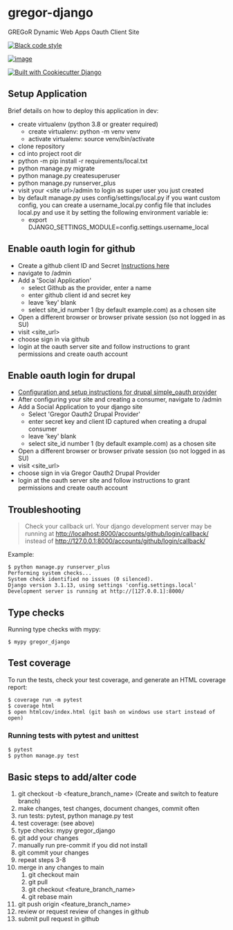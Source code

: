# gregor-django

GREGoR Dynamic Web Apps Oauth Client Site

[![Black code style](https://img.shields.io/badge/code%20style-black-000000.svg)](https://github.com/ambv/black)

[![image](https://img.shields.io/badge/License-MIT-blue.svg)](https://lbesson.mit-license.org/)

[![Built with Cookiecutter Django](https://img.shields.io/badge/built%20with-Cookiecutter%20Django-ff69b4.svg?logo=cookiecutter)](https://github.com/pydanny/cookiecutter-django/)

## Setup Application

Brief details on how to deploy this application in dev:

-   create virtualenv (python 3.8 or greater required)
    -   create virtualenv: python -m venv venv
    -   activate virtualenv: source venv/bin/activate
-   clone repository
-   cd into project root dir
-   python -m pip install -r requirements/local.txt
-   python manage.py migrate
-   python manage.py createsuperuser
-   python manage.py runserver_plus
-   visit your \<site url\>/admin to login as super user you just
    created
-   by default manage.py uses config/settings/local.py if you want
    custom config, you can create a username_local.py config file that
    includes local.py and use it by setting the following environment
    variable ie:
    -   export DJANGO_SETTINGS_MODULE=config.settings.username_local

## Enable oauth login for github

-   Create a github client ID and Secret [Instructions
    here](https://django-allauth.readthedocs.io/en/latest/providers.html#github)
-   navigate to /admin
-   Add a \'Social Application\'
    -   select Github as the provider, enter a name
    -   enter github client id and secret key
    -   leave \'key\' blank
    -   select site_id number 1 (by default example.com) as a chosen
        site
-   Open a different browser or browser private session (so not logged
    in as SU)
-   visit \<site_url\>
-   choose sign in via github
-   login at the oauth server site and follow instructions to grant
    permissions and create oauth account

## Enable oauth login for drupal

-   [Configuration and setup instructions for drupal simple_oauth
    provider](gregor_django/drupal_oauth_provider/docs/provider.md)
-   After configuring your site and creating a consumer, navigate to
    /admin
-   Add a Social Application to your django site
    -   Select \'Gregor Oauth2 Drupal Provider\'
    -   enter secret key and client ID captured when creating a drupal
        consumer
    -   leave \'key\' blank
    -   select site_id number 1 (by default example.com) as a chosen
        site
-   Open a different browser or browser private session (so not logged
    in as SU)
-   visit \<site_url\>
-   choose sign in via Gregor Oauth2 Drupal Provider
-   login at the oauth server site and follow instructions to grant
    permissions and create oauth account

## Troubleshooting

> Check your callback url. Your django development server may be running
> at <http://localhost:8000/accounts/github/login/callback/> instead of
> <http://127.0.0.1:8000/accounts/github/login/callback/>

Example:

    $ python manage.py runserver_plus
    Performing system checks...
    System check identified no issues (0 silenced).
    Django version 3.1.13, using settings 'config.settings.local'
    Development server is running at http://[127.0.0.1]:8000/

## Type checks

Running type checks with mypy:

    $ mypy gregor_django

## Test coverage

To run the tests, check your test coverage, and generate an HTML
coverage report:

    $ coverage run -m pytest
    $ coverage html
    $ open htmlcov/index.html (git bash on windows use start instead of open)

### Running tests with pytest and unittest

    $ pytest
    $ python manage.py test

## Basic steps to add/alter code

1.  git checkout -b \<feature_branch_name\> (Create and switch to
    feature branch)
2.  make changes, test changes, document changes, commit often
3.  run tests: pytest, python manage.py test
4.  test coverage: (see above)
5.  type checks: mypy gregor_django
6.  git add your changes
7.  manually run pre-commit if you did not install
8.  git commit your changes
9.  repeat steps 3-8
10. merge in any changes to main
    1. git checkout main
    2. git pull
    3. git checkout \<feature_branch_name\>
    4. git rebase main
10. git push origin \<feature_branch_name\>
11. review or request review of changes in github
12. submit pull request in github
